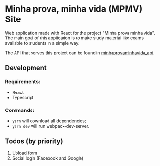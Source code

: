 # Minha prova, minha vida (MPMV) Site

Web application made with React for the project "Minha prova minha vida". The main goal of this application is to make study material like exams available to students in a simple way.

The API that serves this project can be found in [minhaprovaminhavida_api](https://github.com/dygufa/minhaprovaminhavida_api).

## Development

### Requirements:

* React
* Typescript
### Commands:

- `yarn` will download all dependencies;
- `yarn dev` will run webpack-dev-server.

## Todos (by priority)

1. Upload form
2. Social login (Facebook and Google)

